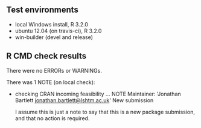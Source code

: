 ## Test environments
* local Windows install, R 3.2.0
* ubuntu 12.04 (on travis-ci), R 3.2.0
* win-builder (devel and release)

## R CMD check results
There were no ERRORs or WARNINGs. 

There was 1 NOTE (on local check):

* checking CRAN incoming feasibility ... NOTE
Maintainer: 'Jonathan Bartlett <jonathan.bartlett@lshtm.ac.uk>'
New submission

  I assume this is just a note to say that this is a new package submission, and that no action is required.
